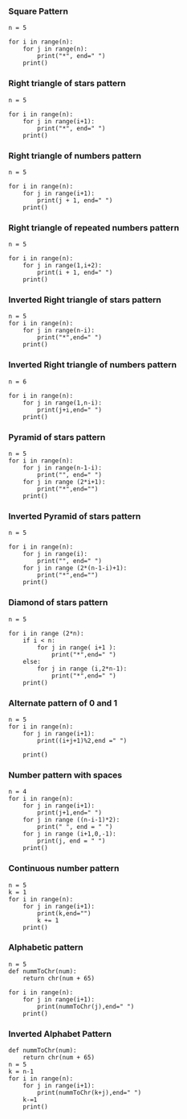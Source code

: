 ### Square Pattern
```
n = 5

for i in range(n):
    for j in range(n):
        print("*", end=" ")
    print()
```

### Right triangle of stars pattern

```
n = 5 

for i in range(n):
    for j in range(i+1):
        print("*", end=" ")
    print()     
```

### Right triangle of numbers pattern

```
n = 5 

for i in range(n):
    for j in range(i+1):
        print(j + 1, end=" ")
    print()     

```

### Right triangle of repeated numbers pattern

```
n = 5 

for i in range(n):
    for j in range(1,i+2):
        print(i + 1, end=" ")
    print()    
```

### Inverted Right triangle of stars pattern


```
n = 5 
for i in range(n):
    for j in range(n-i):
        print("*",end=" ")
    print()
```

### Inverted Right triangle of numbers pattern


```
n = 6

for i in range(n):
    for j in range(1,n-i):
        print(j+i,end=" ")
    print()
```
### Pyramid of stars pattern

```
n = 5
for i in range(n):
    for j in range(n-1-i):
        print("", end=" ")
    for j in range (2*i+1):
        print("*",end="")
    print()
```

### Inverted Pyramid of stars pattern

```
n = 5

for i in range(n):
    for j in range(i):
        print("", end=" ")
    for j in range (2*(n-1-i)+1):
        print("*",end="")
    print()
```

### Diamond of stars pattern

```
n = 5 

for i in range (2*n):
    if i < n:
        for j in range( i+1 ):
            print("*",end=" ")
    else:
        for j in range (i,2*n-1):
            print("*",end=" ")
    print() 
```

### Alternate pattern of 0 and 1

```
n = 5 
for i in range(n):
    for j in range(i+1):
        print((i+j+1)%2,end =" ")

    print()
```

### Number pattern with spaces

```
n = 4 
for i in range(n):
    for j in range(i+1):
        print(j+1,end=" ")
    for j in range ((n-i-1)*2):
        print(" ", end = " ")
    for j in range (i+1,0,-1):
        print(j, end = " ")
    print()
```

### Continuous number pattern

```
n = 5
k = 1
for i in range(n):
    for j in range(i+1):
        print(k,end="")
        k += 1
    print()
```
### Alphabetic pattern

```
n = 5
def nummToChr(num):
    return chr(num + 65)

for i in range(n):
    for j in range(i+1):
        print(nummToChr(j),end=" ")
    print()        
```

### Inverted Alphabet Pattern

```
def nummToChr(num):
    return chr(num + 65)
n = 5
k = n-1 
for i in range(n):
    for j in range(i+1):
        print(nummToChr(k+j),end=" ")
    k-=1
    print()        
```












